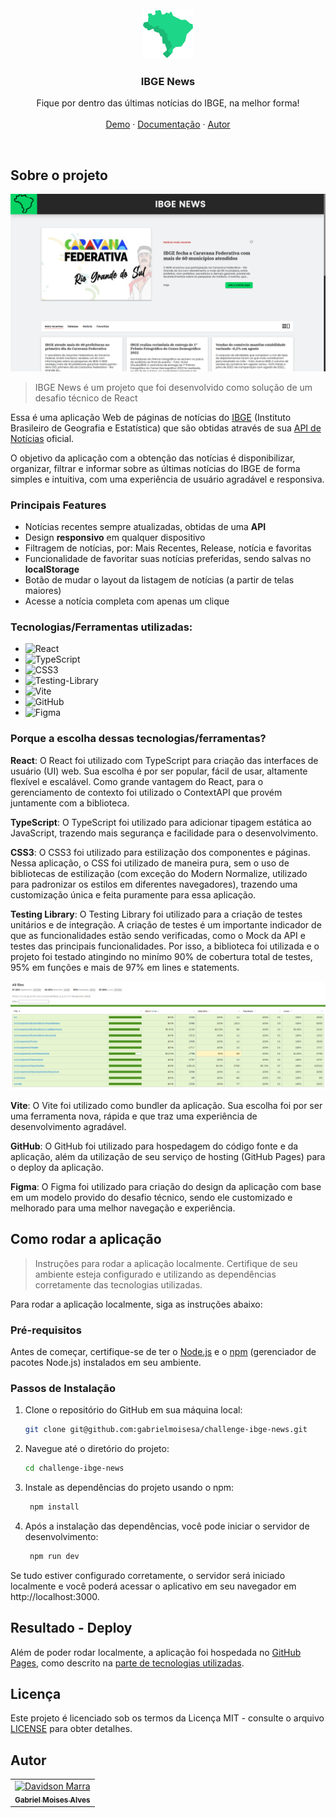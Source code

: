 <br />
<div align="center">
  <a href="https://github.com/othneildrew/Best-README-Template">
    <img src="./public/br-map-green.png" alt="Logo" width="80" height="80">
  </a>

  <h3 align="center">IBGE News</h3>

  <p align="center">
    Fique por dentro das últimas notícias do IBGE, na melhor forma!
    <br />
    <br />
    <a href="https://gabrielmoisesa.github.io/challenge-ibge-news">Demo</a>
    ·
    <a href="https://github.com/gabrielmoisesa/challenge-ibge-news/blob/main/README.md">Documentação</a>
    ·
    <a href="https://github.com/gabrielmoisesa">Autor</a>
  </p>
</div>
<br />

## Sobre o projeto

<img src="./public/preview.png" width=720>

> IBGE News é um projeto que foi desenvolvido como solução de um desafio técnico de React

Essa é uma aplicação Web de páginas de notícias do [IBGE](https://pt.wikipedia.org/wiki/Instituto_Brasileiro_de_Geografia_e_Estat%C3%ADstica) (Instituto Brasileiro de Geografia e Estatística) que são obtidas através de sua [API de Notícias](https://servicodados.ibge.gov.br/api/docs/noticias?versao=3) oficial.

O objetivo da aplicação com a obtenção das notícias é disponibilizar, organizar, filtrar e informar sobre as últimas notícias do IBGE de forma simples e intuitiva, com uma experiência de usuário agradável e responsiva.

### Principais Features
* Notícias recentes sempre atualizadas, obtidas de uma **API**
* Design **responsivo** em qualquer dispositivo
* Filtragem de notícias, por: Mais Recentes, Release, notícia e favoritas
* Funcionalidade de favoritar suas notícias preferidas, sendo salvas no **localStorage**
* Botão de mudar o layout da listagem de notícias (a partir de telas maiores)
* Acesse a notícia completa com apenas um clique

### Tecnologias/Ferramentas utilizadas:
* ![React](https://img.shields.io/badge/react-%2320232a.svg?style=for-the-badge&logo=react&logoColor=%2361DAFB)
* ![TypeScript](https://img.shields.io/badge/typescript-%23007ACC.svg?style=for-the-badge&logo=typescript&logoColor=white)
* ![CSS3](https://img.shields.io/badge/css3-%231572B6.svg?style=for-the-badge&logo=css3&logoColor=white)
* ![Testing-Library](https://img.shields.io/badge/-TestingLibrary-%23E33332?style=for-the-badge&logo=testing-library&logoColor=white)
* ![Vite](https://img.shields.io/badge/vite-%23646CFF.svg?style=for-the-badge&logo=vite&logoColor=white)
* ![GitHub](https://img.shields.io/badge/github-%23121011.svg?style=for-the-badge&logo=github&logoColor=white)
* ![Figma](https://img.shields.io/badge/figma-%23F24E1E.svg?style=for-the-badge&logo=figma&logoColor=white)

### Porque a escolha dessas tecnologias/ferramentas?

**React**: O React foi utilizado com TypeScript para criação das interfaces de usuário (UI) web. Sua escolha é por ser popular, fácil de usar, altamente flexível e escalável. Como grande vantagem do React, para o gerenciamento de contexto foi utilizado o ContextAPI que provém juntamente com a biblioteca.

**TypeScript**: O TypeScript foi utilizado para adicionar tipagem estática ao JavaScript, trazendo mais segurança e facilidade para o desenvolvimento.

**CSS3**: O CSS3 foi utilizado para estilização dos componentes e páginas. Nessa aplicação, o CSS foi utilizado de maneira pura, sem o uso de bibliotecas de estilização (com exceção do Modern Normalize, utilizado para padronizar os estilos em diferentes navegadores), trazendo uma customização única e feita puramente para essa aplicação.

**Testing Library**: O Testing Library foi utilizado para a criação de testes unitários e de integração. A criação de testes é um importante indicador de que as funcionalidades estão sendo verificadas, como o Mock da API e testes das principais funcionalidades. Por isso, a biblioteca foi utilizada e o projeto foi testado atingindo no minímo 90% de cobertura total de testes, 95% em funções e mais de 97% em lines e statements.

<img src="./public/tests-coverage-report.png">

**Vite**: O Vite foi utilizado como bundler da aplicação. Sua escolha foi por ser uma ferramenta nova, rápida e que traz uma experiência de desenvolvimento agradável.

**GitHub**: O GitHub foi utilizado para hospedagem do código fonte e da aplicação, além da utilização de seu serviço de hosting (GitHub Pages) para o deploy da aplicação.

**Figma**: O Figma foi utilizado para criação do design da aplicação com base em um modelo provido do desafio técnico, sendo ele customizado e melhorado para uma melhor navegação e experiência.

## Como rodar a aplicação

> Instruções para rodar a aplicação localmente. Certifique de seu ambiente esteja configurado e utilizando as dependências corretamente das tecnologias utilizadas.

Para rodar a aplicação localmente, siga as instruções abaixo:

### Pré-requisitos

Antes de começar, certifique-se de ter o [Node.js](https://nodejs.org/) e o [npm](https://www.npmjs.com/) (gerenciador de pacotes Node.js) instalados em seu ambiente.

### Passos de Instalação

1. Clone o repositório do GitHub em sua máquina local:

   ```sh
   git clone git@github.com:gabrielmoisesa/challenge-ibge-news.git
    ```
2. Navegue até o diretório do projeto:
   ```sh
   cd challenge-ibge-news
    ```
3. Instale as dependências do projeto usando o npm:
   ```sh
    npm install
    ```
4. Após a instalação das dependências, você pode iniciar o servidor de desenvolvimento:
   ```sh
    npm run dev
    ```

Se tudo estiver configurado corretamente, o servidor será iniciado localmente e você poderá acessar o aplicativo em seu navegador em http://localhost:3000.

## Resultado - Deploy

Além de poder rodar localmente, a aplicação foi hospedada no [GitHub Pages](https://gabrielmoisesa.github.io/challenge-ibge-news/), como descrito na [parte de tecnologias utilizadas](#tecnologiasferramentas-utilizadas).

## Licença

Este projeto é licenciado sob os termos da Licença MIT - consulte o arquivo [LICENSE](LICENSE) para obter detalhes.

## Autor

<table>
  <tr>
    <td align="center">
      <a href="https://github.com/gabrielmoisesa">
        <img src="https://avatars.githubusercontent.com/u/131400376?v=4" width="100px;" alt="Davidson Marra"/><br>
        <sub>
          <b>Gabriel Moises Alves</b>
        </sub>
      </a>
    </td>
  </tr>
</table>

